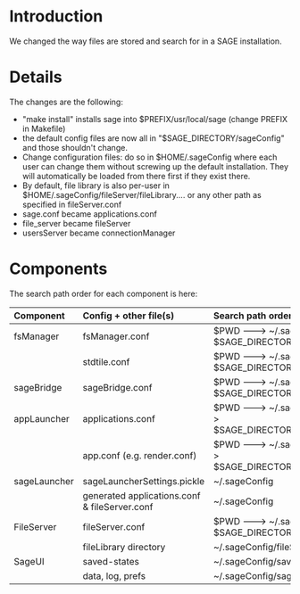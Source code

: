 # Introduction #

We changed the way files are stored and search for in a SAGE installation.

# Details #

The changes are the following:
  * "make install" installs sage into $PREFIX/usr/local/sage  (change PREFIX in Makefile)
  * the default config files are now all in "$SAGE\_DIRECTORY/sageConfig" and those shouldn't change.
  * Change configuration files: do so in $HOME/.sageConfig where each user can change them without screwing up the default installation. They will automatically be loaded from there first if they exist there.
  * By default, file library is also per-user in $HOME/.sageConfig/fileServer/fileLibrary.... or any other path as specified in fileServer.conf
  * sage.conf became applications.conf
  * file\_server became fileServer
  * usersServer became connectionManager

# Components #

The search path order for each component is here:


| **Component** | **Config + other file(s)** | **Search path order** |
|:--------------|:---------------------------|:----------------------|
| fsManager     | fsManager.conf             | $PWD ---> ~/.sageConfig ---> $SAGE\_DIRECTORY/sageConfig/ |
|               | stdtile.conf               | $PWD ---> ~/.sageConfig ---> $SAGE\_DIRECTORY/sageConfig/ |
| sageBridge    | sageBridge.conf            | $PWD ---> ~/.sageConfig ---> $SAGE\_DIRECTORY/sageConfig/ |
| appLauncher   | applications.conf          | $PWD ---> ~/.sageConfig/applications ---> $SAGE\_DIRECTORY/sageConfig/applications |
|               | app.conf (e.g. render.conf)| $PWD ---> ~/.sageConfig/applications ---> $SAGE\_DIRECTORY/sageConfig/applications |
| sageLauncher  | sageLauncherSettings.pickle| ~/.sageConfig         |
|               | generated applications.conf & fileServer.conf| ~/.sageConfig         |
| FileServer    | fileServer.conf            | $PWD ---> ~/.sageConfig/fileServer ---> $SAGE\_DIRECTORY/sageConfig/fileServer |
|               | fileLibrary directory      | ~/.sageConfig/fileServer |
| SageUI        | saved-states               | ~/.sageConfig/saved-states |
|               | data, log, prefs           | ~/.sageConfig/sageui  |